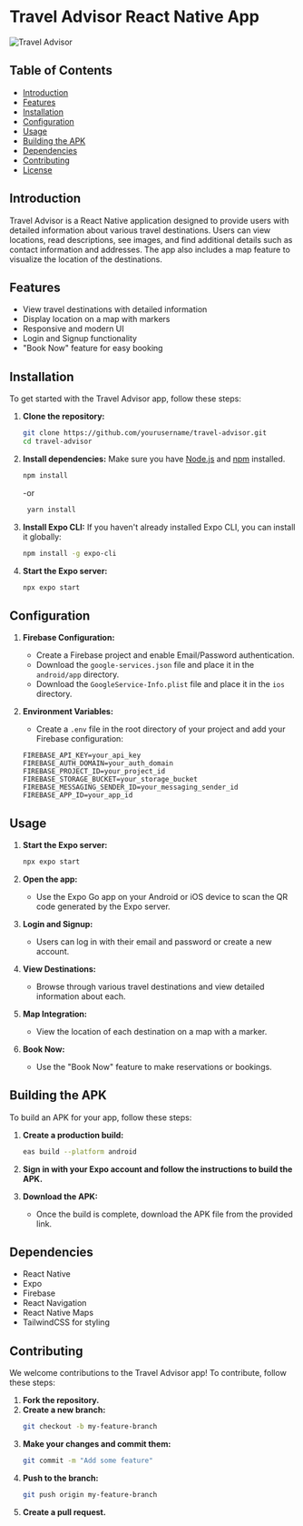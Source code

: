 # Travel Advisor React Native App

![Travel Advisor](https://via.placeholder.com/800x200.png?text=Travel+Advisor)

## Table of Contents

- [Introduction](#introduction)
- [Features](#features)
- [Installation](#installation)
- [Configuration](#configuration)
- [Usage](#usage)
- [Building the APK](#building-the-apk)
- [Dependencies](#dependencies)
- [Contributing](#contributing)
- [License](#license)

## Introduction

Travel Advisor is a React Native application designed to provide users with detailed information about various travel destinations. Users can view locations, read descriptions, see images, and find additional details such as contact information and addresses. The app also includes a map feature to visualize the location of the destinations.

## Features

- View travel destinations with detailed information
- Display location on a map with markers
- Responsive and modern UI
- Login and Signup functionality
- "Book Now" feature for easy booking

## Installation

To get started with the Travel Advisor app, follow these steps:

1. **Clone the repository:**
    ```sh
    git clone https://github.com/yourusername/travel-advisor.git
    cd travel-advisor
    ```

2. **Install dependencies:**
    Make sure you have [Node.js](https://nodejs.org/) and [npm](https://www.npmjs.com/) installed.

    ```sh
    npm install
    ```
    -or
   ```sh
    yarn install
    ```

4. **Install Expo CLI:**
    If you haven't already installed Expo CLI, you can install it globally:

    ```sh
    npm install -g expo-cli
    ```

5. **Start the Expo server:**
    ```sh
    npx expo start
    ```

## Configuration

1. **Firebase Configuration:**
    - Create a Firebase project and enable Email/Password authentication.
    - Download the `google-services.json` file and place it in the `android/app` directory.
    - Download the `GoogleService-Info.plist` file and place it in the `ios` directory.

2. **Environment Variables:**
    - Create a `.env` file in the root directory of your project and add your Firebase configuration:

    ```env
    FIREBASE_API_KEY=your_api_key
    FIREBASE_AUTH_DOMAIN=your_auth_domain
    FIREBASE_PROJECT_ID=your_project_id
    FIREBASE_STORAGE_BUCKET=your_storage_bucket
    FIREBASE_MESSAGING_SENDER_ID=your_messaging_sender_id
    FIREBASE_APP_ID=your_app_id
    ```

## Usage

1. **Start the Expo server:**
    ```sh
    npx expo start
    ```

2. **Open the app:**
    - Use the Expo Go app on your Android or iOS device to scan the QR code generated by the Expo server.

3. **Login and Signup:**
    - Users can log in with their email and password or create a new account.

4. **View Destinations:**
    - Browse through various travel destinations and view detailed information about each.

5. **Map Integration:**
    - View the location of each destination on a map with a marker.

6. **Book Now:**
    - Use the "Book Now" feature to make reservations or bookings.

## Building the APK

To build an APK for your app, follow these steps:

1. **Create a production build:**
    ```sh
    eas build --platform android
    ```

2. **Sign in with your Expo account and follow the instructions to build the APK.**

3. **Download the APK:**
    - Once the build is complete, download the APK file from the provided link.
      

## Dependencies

- React Native
- Expo
- Firebase
- React Navigation
- React Native Maps
- TailwindCSS for styling

## Contributing

We welcome contributions to the Travel Advisor app! To contribute, follow these steps:

1. **Fork the repository.**
2. **Create a new branch:**
    ```sh
    git checkout -b my-feature-branch
    ```
3. **Make your changes and commit them:**
    ```sh
    git commit -m "Add some feature"
    ```
4. **Push to the branch:**
    ```sh
    git push origin my-feature-branch
    ```
5. **Create a pull request.**
